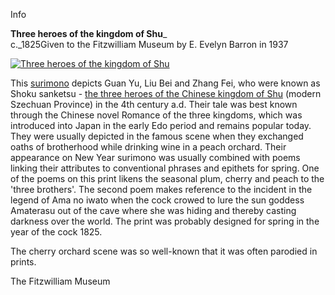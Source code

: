 Info

**Three heroes of the kingdom of Shu**_  
c._1825Given to the Fitzwilliam Museum by E. Evelyn Barron in 1937

[![Three heroes of the kingdom of Shu](P.504-1937_small1.jpg)](KUN/kunp504.htm)

This [surimono](/context/textP) depicts Guan Yu, Liu Bei and Zhang Fei, who were known as Shoku sanketsu - [the three heroes of the Chinese kingdom of Shu](Group15.htm) (modern Szechuan Province) in the 4th century a.d. Their tale was best known through the Chinese novel Romance of the three kingdoms, which was introduced into Japan in the early Edo period and remains popular today. They were usually depicted in the famous scene when they exchanged oaths of brotherhood while drinking wine in a peach orchard. Their appearance on New Year surimono was usually combined with poems linking their attributes to conventional phrases and epithets for spring. One of the poems on this print likens the seasonal plum, cherry and peach to the 'three brothers'. The second poem makes reference to the incident in the legend of Ama no iwato when the cock crowed to lure the sun goddess Amaterasu out of the cave where she was hiding and thereby casting darkness over the world. The print was probably designed for spring in the year of the cock 1825.

The cherry orchard scene was so well-known that it was often parodied in prints.



The Fitzwilliam Museum
